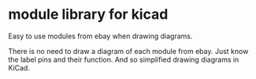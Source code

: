 # module library for kicad
Easy to use modules from ebay when drawing diagrams.

There is no need to draw a diagram of each module from ebay.
Just know the label pins and their function.
And so simplified drawing diagrams in KiCad.

<!--
Jednoduché použití modulů z ebay při kreslení schémat.

Není potřeba kreslit schéma každého mudulu z ebay.
Stačí znát označení pinů a jejich funkci.
A tak si zjednodušit kreslení schémat v KiCad.
-->
